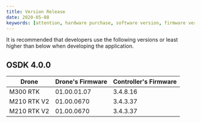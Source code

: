 ```yaml
---
title: Version Release
date: 2020-05-08
keywords: [attention, hardware purchase, software version, firmware version]
---
```

It is recommended that developers use the following versions or least higher than below when developing the application.

## OSDK 4.0.0
<div><table>
<thead>
<th>Drone</th>
<th>Drone's Firmware</th>
<th>Controller's Firmware</th>
</thead>
<tbody>
<tr>
<td>M300 RTK </td>
<td>01.00.01.07</td>
<td>3.4.8.16</td>
</tr>
<tr>
<td>M210 RTK V2</td>
<td>01.00.0670</td>
<td>3.4.3.37</td>
</tr>
<tr>
<td>M210 RTK V2</td>
<td>01.00.0670</td>
<td>3.4.3.37</td>
</tr>
</tr>
</tbody>
</table></div>

